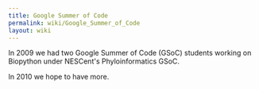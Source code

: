 ```yaml
---
title: Google Summer of Code
permalink: wiki/Google_Summer_of_Code
layout: wiki
---
```


In 2009 we had two Google Summer of Code (GSoC) students working on
Biopython under NESCent's Phyloinformatics GSoC.

In 2010 we hope to have more.
